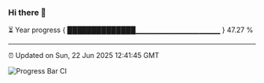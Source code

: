 ### Hi there 👋

⏳ Year progress { ██████████████▁▁▁▁▁▁▁▁▁▁▁▁▁▁▁▁ } 47.27 %

---

⏰ Updated on Sun, 22 Jun 2025 12:41:45 GMT

![Progress Bar CI](https://github.com/liununu/liununu/workflows/Progress%20Bar%20CI/badge.svg)
